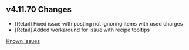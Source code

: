 ## v4.11.70 Changes

* [Retail] Fixed issue with posting not ignoring items with used charges
* [Retail] Added workaround for issue with recipe tooltips

[Known Issues](https://support.tradeskillmaster.com/en_US/known_issues)
